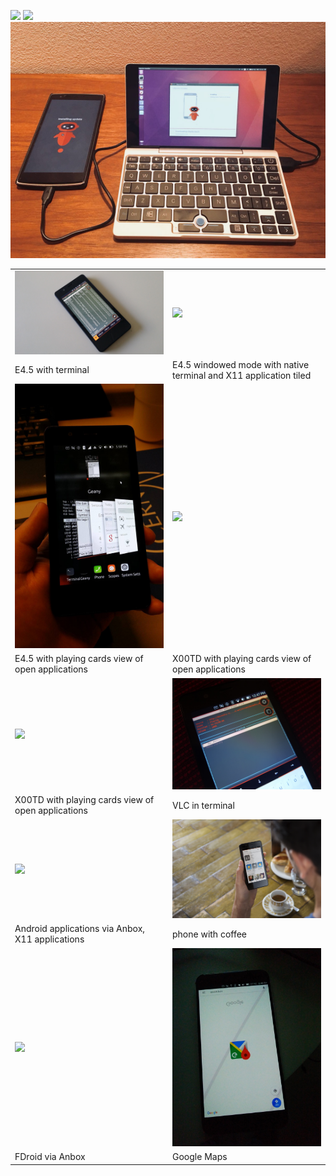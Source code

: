 ![](media/DSC03294.JPG)
![](media/DSC03080.JPG)
![](media/DKfftiaUEAASKPJ.jpg)

|                                                               |                                                                 |
|---------------------------------------------------------------|-----------------------------------------------------------------|
|![](media/2015-04-24T093837Z.jpg)                              |![](media/2017-01-07T193429_1.png)                               |
|E4.5 with terminal                                             |E4.5 windowed mode with native terminal and X11 application tiled|
|![](media/12496376_10205826939408765_6216935105058016535_o.jpg)|![](media/DSC07697.JPG)                                          |
|E4.5 with playing cards view of open applications              |X00TD with playing cards view of open applications               |
|![](media/DSC07698.JPG)                                        |![](media/DSCF0140.JPG)                                          |
|X00TD with playing cards view of open applications             |VLC in terminal                                                  |
|![](media/IMG_20200206_193721.jpg)                             |![](media/phone.jpg)                                             |
|Android applications via Anbox, X11 applications               |phone with coffee                                                |
|![](media/IMG_20200108_194724.jpg)                             |![](media/IMG_20180527_184006.jpg)                               |
|FDroid via Anbox                                               |Google Maps                                                      |
